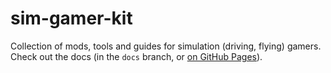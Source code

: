 [//]: # "© 2025 Code Monet <code.monet@proton.me>"

# sim-gamer-kit

Collection of mods, tools and guides for simulation (driving, flying) gamers. Check out
the docs (in the `docs` branch, or
[on GitHub Pages](https://code-monet.github.io/sim-gamer-kit/)).
